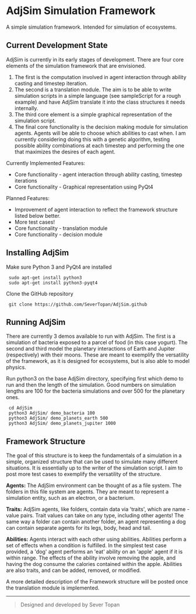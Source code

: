 AdjSim Simulation Framework
===========================

A simple simulation framework. Intended for simulation of ecosystems.

Current Development State
-------------------------

AdjSim is currently in its early stages of development. There are four core elements of the simulation framework that are envisioned.

 1. The first is the computation involved in agent interaction through ability casting and timestep iteration.
 2. The second is a translation module. The aim is to be able to write simulation scripts in a simple language (see sampleScript for a rough example) and have AdjSim translate it into the class structures it needs internally.
 3. The third core element is a simple graphical representation of the simulation script.
 4. The final core functionality is the decision making module for simulation agents. Agents will be able to choose which abilities to cast when. I am currently considering doing this with a genetic algorithm, testing possible ability combinations at each timestep and performing the one that maximizes the desires of each agent.

Currently Implemented Features:
 - Core functionality - agent interaction through ability casting, timestep iterations
 - Core functionality - Graphical representation using PyQt4

Planned Features:
 - Improvement of agent interaction to reflect the framework structure listed below better.
 - More test cases!
 - Core functionality - translation module
 - Core functionality - decision module


 Installing AdjSim
 -----------------

 Make sure Python 3 and PyQt4 are installed

     sudo apt-get install python3
     sudo apt-get install python3-pyqt4

Clone the GitHub repository

     git clone https://github.com/SeverTopan/AdjSim.github


Running AdjSim
--------------

There are currently 3 demos available to run with AdjSim. The first is a simulation of bacteria exposed to a parcel of food (in this case yogurt). The second and third model the planetary interactions of Earth and Jupiter (respectively) with their moons. These are meant to exemplify the versatility of the framework, as it is designed for ecosystems, but is also able to model physics.

Run python3 on the base AdjSim directory, specifying first which demo to run and then the length of the simulation. Good numbers on simulation lengths are 100 for the bacteria simulations and over 500 for the planetary ones.

     cd AdjSim
     python3 AdjSim/ demo_bacteria 100
     python3 AdjSim/ demo_planets_earth 500
     python3 AdjSim/ demo_planets_jupiter 1000


Framework Structure
-------------------

The goal of this structure is to keep the fundamentals of a simulation in a simple, organized structure that can be used to simulate many different situations. It is essentially up to the writer of the simulation script. I aim to post more test cases to exemplify the versatility of the structure.

**Agents:** The AdjSim environment can be thought of as a file system. The folders in this file system are agents. They are meant to represent a simulation entity, such as an electron, or a bacterium.

**Traits:** AdjSim agents, like folders, contain data via 'traits', which are name - value pairs. Trait values can take on any type, including other agents! The same way a folder can contain another folder, an agent representing a dog can contain separate agents for its legs, body, head and tail.

**Abilities:** Agents interact with each other using abilities. Abilities perform a set of effects when a condition is fulfilled. In the simplest test case provided, a 'dog' agent performs an 'eat' ability on an 'apple' agent if it is within range. The effects of the ability involve removing the apple, and having the dog consume the calories contained within the apple. Abilities are also traits, and can be added, removed, or modified.

A more detailed description of the Framework structure will be posted once the translation module is implemented.

---

> Designed and developed by Sever Topan
